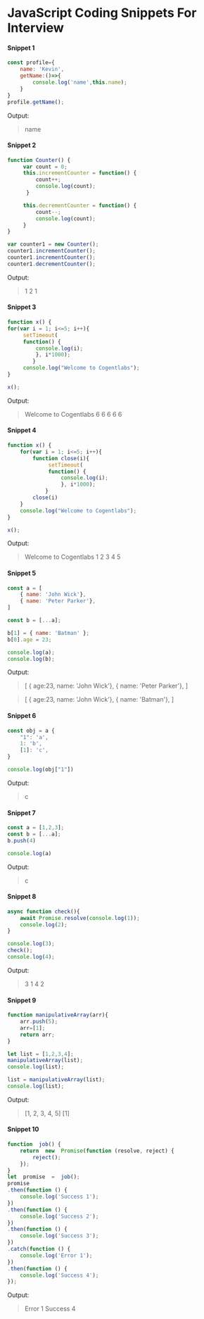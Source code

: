 # JavaScript Coding Snippets For Interview

#### Snippet 1
```javascript
const profile={
    name: 'Kevin',
    getName:()=>{
        console.log('name',this.name);
    }
}
profile.getName();
```

Output:

> name 
#### Snippet 2
```javascript
function Counter() {
	 var count = 0;
	 this.incrementCounter = function() { 
		 count++;
		 console.log(count);
	  } 

	 this.decrementCounter = function() {
		 count--;
		 console.log(count);
	 }
}

var counter1 = new Counter();
counter1.incrementCounter();
counter1.incrementCounter();
counter1.decrementCounter();
```

Output:

> 1
> 2
> 1
#### Snippet 3
```javascript
function x() { 
for(var i = 1; i<=5; i++){ 
	 setTimeout(
	 function() {
		 console.log(i);
		 }, i*1000);
		} 
	 console.log("Welcome to Cogentlabs");
} 

x();
```

Output:

> Welcome to Cogentlabs
> 6
> 6
> 6
> 6
> 6
#### Snippet 4
```javascript
function x() { 
	for(var i = 1; i<=5; i++){
		function close(i){ 
			 setTimeout(
			 function() {
				 console.log(i);
				 }, i*1000);
			} 
		close(i)
	}
	console.log("Welcome to Cogentlabs");
} 

x();
```

Output:

> Welcome to Cogentlabs
> 1
> 2
> 3
> 4
> 5
#### Snippet 5
```javascript
const a = [
	{ name: 'John Wick'},
	{ name: 'Peter Parker'},
]

const b = [...a];

b[1] = { name: 'Batman' };
b[0].age = 23; 

console.log(a);
console.log(b);
```

Output:

> [
	{ age:23, name: 'John Wick'},
	{ name: 'Peter Parker'},
]

>[
	{ age:23, name: 'John Wick'},
	{ name: 'Batman'},
]

#### Snippet 6
```javascript
const obj = a {
	"1": 'a',
	1: 'b',
	[1]: 'c',
}

console.log(obj["1"])
```

Output:

> c

#### Snippet 7
```javascript
const a = [1,2,3];
const b = [...a];
b.push(4)

console.log(a)
```

Output:

> c

#### Snippet 8
```javascript
async function check(){
	await Promise.resolve(console.log(1));
	console.log(2);
}

console.log(3);
check();
console.log(4);

```

Output:

> 3
> 1
> 4
> 2

#### Snippet 9
```javascript
function manipulativeArray(arr){
	arr.push(5);
	arr=[1];
	return arr;
}

let list = [1,2,3,4];
manipulativeArray(list);
console.log(list);

list = manipulativeArray(list);
console.log(list);

```

Output:

> [1, 2, 3, 4, 5]
> [1]

#### Snippet 10
```javascript
function  job() {
	return  new  Promise(function (resolve, reject) {
		reject();
	});
}
let  promise  =  job();
promise
.then(function () {
	console.log('Success 1');
})
.then(function () {
	console.log('Success 2');
})
.then(function () {
	console.log('Success 3');
})
.catch(function () {
	console.log('Error 1');
})
.then(function () {
	console.log('Success 4');
});

```

Output:

> Error 1
> Success 4
